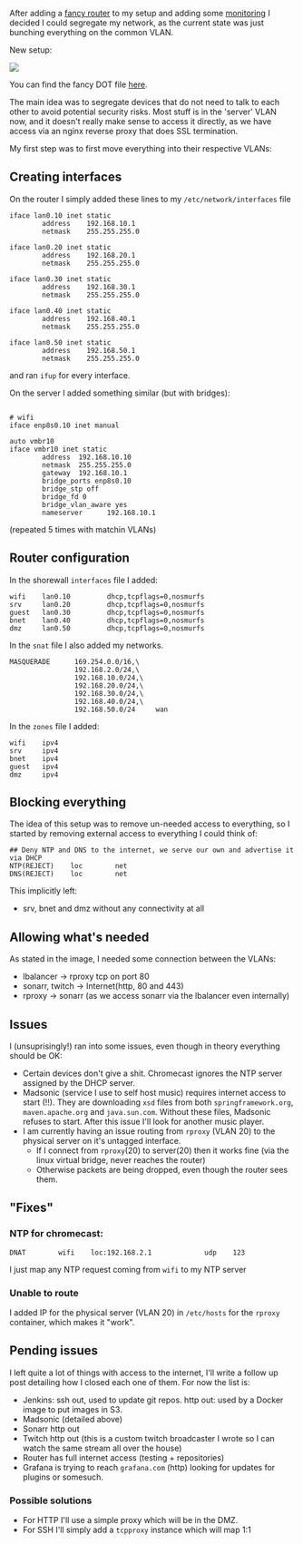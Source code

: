After adding a [fancy router](https://blog.davidventura.com.ar/network-update-part-1-custom-router-with-espressobin.html) to my setup and adding some [monitoring](https://blog.davidventura.com.ar/network-update-part-2-monitoring-the-network-with-netflow-influxdb-and-grafana.html) I decided I could segregate my network, as the current state was just bunching everything on the common VLAN.

New setup:

[![](images/network_post.png)](images/network_post.png)

You can find the fancy DOT file [here](https://raw.githubusercontent.com/DavidVentura/blogging_like_its_2017/master/blog/raw/network_segregation/network_post.dot).

The main idea was to segregate devices that do not need to talk to each other to avoid potential security risks. Most stuff is in the 'server' VLAN now, and it doesn't really make sense to access it directly, as we have access via an nginx reverse proxy that does SSL termination.

My first step was to first move everything into their respective VLANs:

## Creating interfaces

On the router I simply added these lines to my `/etc/network/interfaces` file

```
iface lan0.10 inet static
        address    192.168.10.1
        netmask    255.255.255.0

iface lan0.20 inet static
        address    192.168.20.1
        netmask    255.255.255.0

iface lan0.30 inet static
        address    192.168.30.1
        netmask    255.255.255.0

iface lan0.40 inet static
        address    192.168.40.1
        netmask    255.255.255.0

iface lan0.50 inet static
        address    192.168.50.1
        netmask    255.255.255.0
```

and ran `ifup` for every interface.

On the server I added something similar (but with bridges):

```

# wifi
iface enp8s0.10 inet manual

auto vmbr10
iface vmbr10 inet static
        address  192.168.10.10
        netmask  255.255.255.0
        gateway  192.168.10.1
        bridge_ports enp8s0.10
        bridge_stp off
        bridge_fd 0
        bridge_vlan_aware yes
        nameserver      192.168.10.1

```
(repeated 5 times with matchin VLANs)

## Router configuration

In the shorewall `interfaces` file I added:

```
wifi    lan0.10         dhcp,tcpflags=0,nosmurfs
srv     lan0.20         dhcp,tcpflags=0,nosmurfs
guest   lan0.30         dhcp,tcpflags=0,nosmurfs
bnet    lan0.40         dhcp,tcpflags=0,nosmurfs
dmz     lan0.50         dhcp,tcpflags=0,nosmurfs
```

In the `snat` file I also added my networks.
```
MASQUERADE      169.254.0.0/16,\
                192.168.2.0/24,\
                192.168.10.0/24,\
                192.168.20.0/24,\
                192.168.30.0/24,\
                192.168.40.0/24,\
                192.168.50.0/24     wan

```

In the `zones` file I added:

```
wifi    ipv4
srv     ipv4
bnet    ipv4
guest   ipv4
dmz     ipv4
```

## Blocking everything

The idea of this setup was to remove un-needed access to everything, so I started by removing external access to everything I could think of:

```
## Deny NTP and DNS to the internet, we serve our own and advertise it via DHCP
NTP(REJECT)    loc        net
DNS(REJECT)    loc        net
```

This implicitly left:

* srv, bnet and dmz without any connectivity at all

## Allowing what's needed

As stated in the image, I needed some connection between the VLANs:

* lbalancer -> rproxy tcp on port 80
* sonarr, twitch -> Internet(http, 80 and 443)
* rproxy -> sonarr (as we access sonarr via the lbalancer even internally)

## Issues

I (unsuprisingly!) ran into some issues, even though in theory everything should be OK:

* Certain devices don't give a shit. Chromecast ignores the NTP server assigned by the DHCP server.
* Madsonic (service I use to self host music) requires internet access to start (!!). They are downloading `xsd` files from  both `springframework.org`, `maven.apache.org` and `java.sun.com`. Without these files, Madsonic refuses to start. After this issue I'll look for another music player.
* I am currently having an issue routing from `rproxy` (VLAN 20) to the physical server on it's untagged interface.
  * If I connect from `rproxy`(20) to server(20) then it works fine (via the linux virtual bridge, never reaches the router)
  * Otherwise packets are being dropped, even though the router sees them.

## "Fixes"

### NTP for chromecast:

```
DNAT        wifi    loc:192.168.2.1             udp    123
```

I just map any NTP request coming from `wifi` to my NTP server

### Unable to route

I added IP for the physical server (VLAN 20) in `/etc/hosts` for the `rproxy` container, which makes it "work".

## Pending issues

I left quite a lot of things with access to the internet, I'll write a follow up post detailing how I closed each one of them. For now the list is:

* Jenkins: ssh out, used to update git repos. http out: used by a Docker image to put images in S3.
* Madsonic (detailed above)
* Sonarr http out
* Twitch http out (this is a custom twitch broadcaster I wrote so I can watch the same stream all over the house)
* Router has full internet access (testing + repositories)
* Grafana is trying to reach `grafana.com` (http) looking for updates for plugins or somesuch.

### Possible solutions

* For HTTP I'll use a simple proxy which will be in the DMZ.
* For SSH I'll simply add a `tcpproxy` instance which will map 1:1
